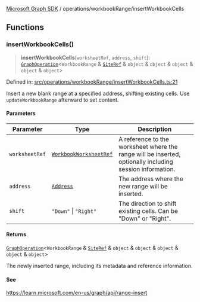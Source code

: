 [Microsoft Graph SDK](../../modules.md) / operations/workbookRange/insertWorkbookCells

## Functions

### insertWorkbookCells()

> **insertWorkbookCells**(`worksheetRef`, `address`, `shift`): [`GraphOperation`](../../models/GraphOperation.md#graphoperation)\<`WorkbookRange` & [`SiteRef`](../../models/SiteRef.md#siteref) & `object` & `object` & `object` & `object` & `object`\>

Defined in: [src/operations/workbookRange/insertWorkbookCells.ts:21](https://github.com/Future-Secure-AI/microsoft-graph/blob/6f587d043e8277194e9b2feca914ab2cba9d258d/src/operations/workbookRange/insertWorkbookCells.ts#L21)

Insert a new blank range at a specified address, shifting existing cells. Use `updateWorkbookRange` afterward to set content.

#### Parameters

| Parameter | Type | Description |
| ------ | ------ | ------ |
| `worksheetRef` | [`WorkbookWorksheetRef`](../../models/WorkbookWorksheetRef.md#workbookworksheetref) | A reference to the worksheet where the range will be inserted, optionally including session information. |
| `address` | [`Address`](../../models/Address.md#address) | The address where the new range will be inserted. |
| `shift` | `"Down"` \| `"Right"` | The direction to shift existing cells. Can be "Down" or "Right". |

#### Returns

[`GraphOperation`](../../models/GraphOperation.md#graphoperation)\<`WorkbookRange` & [`SiteRef`](../../models/SiteRef.md#siteref) & `object` & `object` & `object` & `object` & `object`\>

The newly inserted range, including its metadata and reference information.

#### See

https://learn.microsoft.com/en-us/graph/api/range-insert
